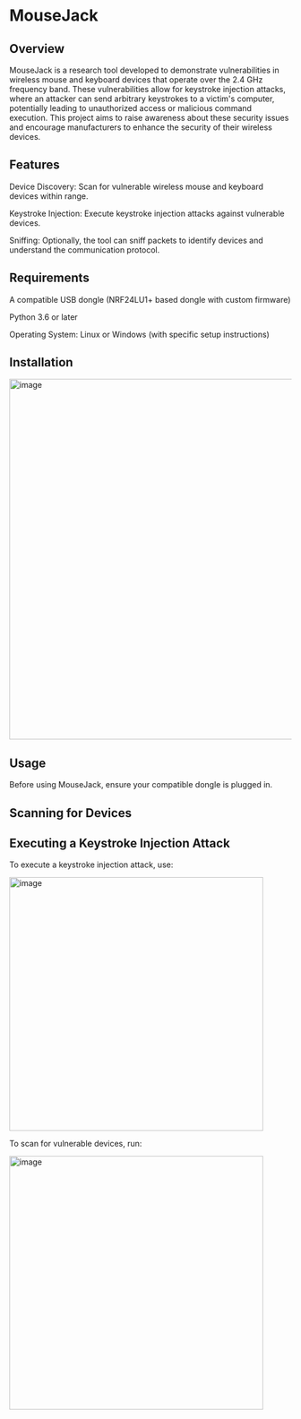 # MouseJack

## Overview
MouseJack is a research tool developed to demonstrate vulnerabilities in wireless mouse and keyboard devices that operate over the 2.4 GHz frequency band. These vulnerabilities allow for keystroke injection attacks, where an attacker can send arbitrary keystrokes to a victim's computer, potentially leading to unauthorized access or malicious command execution. This project aims to raise awareness about these security issues and encourage manufacturers to enhance the security of their wireless devices.

## Features
Device Discovery: Scan for vulnerable wireless mouse and keyboard devices within range.

Keystroke Injection: Execute keystroke injection attacks against vulnerable devices.

Sniffing: Optionally, the tool can sniff packets to identify devices and understand the communication protocol.

## Requirements
A compatible USB dongle (NRF24LU1+ based dongle with custom firmware)

Python 3.6 or later

Operating System: Linux or Windows (with specific setup instructions)

## Installation

<img width="644" alt="image" src="https://github.com/HosamHegly/MouseJack/assets/57544654/6015619f-d2b9-4e55-a9d4-ea3814224602">

## Usage

Before using MouseJack, ensure your compatible dongle is plugged in.

## Scanning for Devices

## Executing a Keystroke Injection Attack

To execute a keystroke injection attack, use:

<img width="453" alt="image" src="https://github.com/HosamHegly/MouseJack/assets/57544654/df9d976c-9bda-4d93-aa15-ea9cedf5569e">


To scan for vulnerable devices, run:

<img width="453" alt="image" src="https://github.com/HosamHegly/MouseJack/assets/57544654/1e707da7-a171-4816-8d23-734364b13f98">


